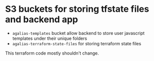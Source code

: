 # S3 buckets for storing tfstate files and backend app

- `agalias-templates` bucket allow backend to store user javascript templates under their unique folders
- `agalias-terraform-state-files` for storing terraform state files

This terraform code mostly shouldn't change.
